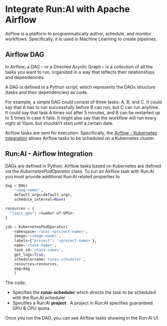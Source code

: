 # Integrate Run:AI with Apache Airflow

Airflow is a platform to programmatically author, schedule, and monitor workflows. Specifically, it is used in Machine Learning to create pipelines.  


## Airflow DAG 

In Airflow, a _DAG_ – or a Directed Acyclic Graph – is a collection of all the tasks you want to run, organized in a way that reflects their relationships and dependencies.

A DAG is defined in a Python script, which represents the DAGs structure (tasks and their dependencies) as code.

For example, a simple DAG could consist of three tasks: A, B, and C. It could say that A has to run successfully before B can run, but C can run anytime. It could say that task A times out after 5 minutes, and B can be restarted up to 5 times in case it fails. It might also say that the workflow will run every night at 10pm, but shouldn’t start until a certain date.

Airflow tasks are sent for execution. Specifically, the [Airflow - Kubernetes integration](https://airflow.apache.org/docs/stable/kubernetes.html) allows Airflow tasks to be scheduled on a Kubernetes cluster. 

## Run:AI - Airflow Integration

DAGs are defined in Python. Airflow tasks based on Kubernetes are defined via the _KubernetesPodOperator_ class. 
To run an Airflow task with Run:AI you must provide additional Run:AI related properties to 

``` python
dag = DAG(
    '<dag-name>',
    default_args=default_args,
    schedule_interval=None)

resources = {
  "limit_gpu": <number-of-GPUs>
}

job = KubernetesPodOperator(
    namespace='runai-<project-name>',
    image='<image-name>',
    labels={"project": '<project-name>'},
    name='<task-name>',
    task_id='<task-name>',
    get_logs=True,
    schedulername='runai-scheduler',
    resources=resources,
    dag=dag
    )

```
The code:

* Specifies the __runai-scheduler__ which directs the task to be scheduled with the Run:AI scheduler
* Specifies a Run:AI __project__ . A project in Run:AI specifies guaranteed GPU & CPU quota.  


Once you run the DAG, you can see Airflow tasks showing in the Run:AI UI. 



